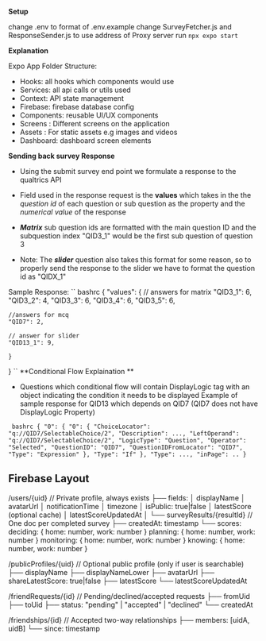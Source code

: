 **Setup**

change .env to format of .env.example
change SurveyFetcher.js and ResponseSender.js to use address of Proxy server
run `npx expo start`

**Explanation**

Expo App Folder Structure:

- Hooks: all hooks which components would use
- Services: all api calls or utils used
- Context: API state management
- Firebase: firebase database config
- Components: reusable UI/UX components
- Screens : Different screens on the application
- Assets : For static assets e.g images and videos
- Dashboard: dashboard screen elements

**Sending back survey Response**

- Using the submit survey end point we formulate a response to the qualtrics API
- Field used in the response request is the **values** which takes in the the _question id_ of each question or sub question as the property and the _numerical value_ of the response

- **_Matrix_** sub question ids are formatted with the main question ID and the subquestion index "QID3_1" would be the first sub question of question 3

- Note: The **_slider_** question also takes this format for some reason, so to properly send the response to the slider we have to format the question id as "QIDX_1"

Sample Response:
`` bashrc
{
"values": {
// answers for matrix
"QID3_1": 6,
"QID3_2": 4,
"QID3_3": 6,
"QID3_4": 6,
"QID3_5": 6,

    //answers for mcq
    "QID7": 2,

    // answer for slider
    "QID13_1": 9,

    }

}
``
**Conditional Flow Explaination **

- Questions which conditional flow will contain DisplayLogic tag with an object indicating the condition it needs to be displayed
  Example of sample response for QID13 which depends on QID7 (QID7 does not have DisplayLogic Property)

` bashrc {
  "0": {
    "0": {
      "ChoiceLocator": "q://QID7/SelectableChoice/2",
      "Description": ...,
      "LeftOperand": "q://QID7/SelectableChoice/2",
      "LogicType": "Question",
      "Operator": "Selected",
      "QuestionID": "QID7",
      "QuestionIDFromLocator": "QID7",
      "Type": "Expression"
    },
    "Type": "If"
  },
  "Type": ...,
  "inPage": ..
}`

## Firebase Layout
/users/{uid}                // Private profile, always exists
   ├── fields:
   │    displayName
   │    avatarUrl
   │    notificationTime
   │    timezone
   │    isPublic: true|false
   │    latestScore (optional cache)
   │    latestScoreUpdatedAt
   │
   └── surveyResults/{resultId}      // One doc per completed survey
        ├── createdAt: timestamp
        └── scores:
             deciding:   { home: number, work: number }
             planning:   { home: number, work: number }
             monitoring: { home: number, work: number }
             knowing:    { home: number, work: number }

/publicProfiles/{uid}       // Optional public profile (only if user is searchable)
   ├── displayName
   ├── displayNameLower
   ├── avatarUrl
   ├── shareLatestScore: true|false
   ├── latestScore
   └── latestScoreUpdatedAt

/friendRequests/{id}        // Pending/declined/accepted requests
   ├── fromUid
   ├── toUid
   ├── status: "pending" | "accepted" | "declined"
   └── createdAt

/friendships/{id}           // Accepted two-way relationships
   ├── members: [uidA, uidB]
   └── since: timestamp
